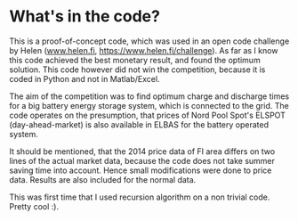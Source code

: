 # What's in the code?

This is a proof-of-concept code, which was used in an open code challenge by Helen (www.helen.fi, https://www.helen.fi/challenge). As far as I know this code achieved the best monetary result, and found the optimum solution. This code however did not win the competition, because it is coded in Python and not in Matlab/Excel.

The aim of the competition was to find optimum charge and discharge times for a big battery energy storage system, which is connected to the grid. The code operates on the presumption, that prices of Nord Pool Spot's ELSPOT (day-ahead-market) is also available in ELBAS for the battery operated system.

It should be mentioned, that the 2014 price data of FI area differs on two lines of the actual market data, because the code does not take summer saving time into account. Hence small modifications were done to price data. Results are also included for the normal data.

This was first time that I used recursion algorithm on a non trivial code. Pretty cool :).

